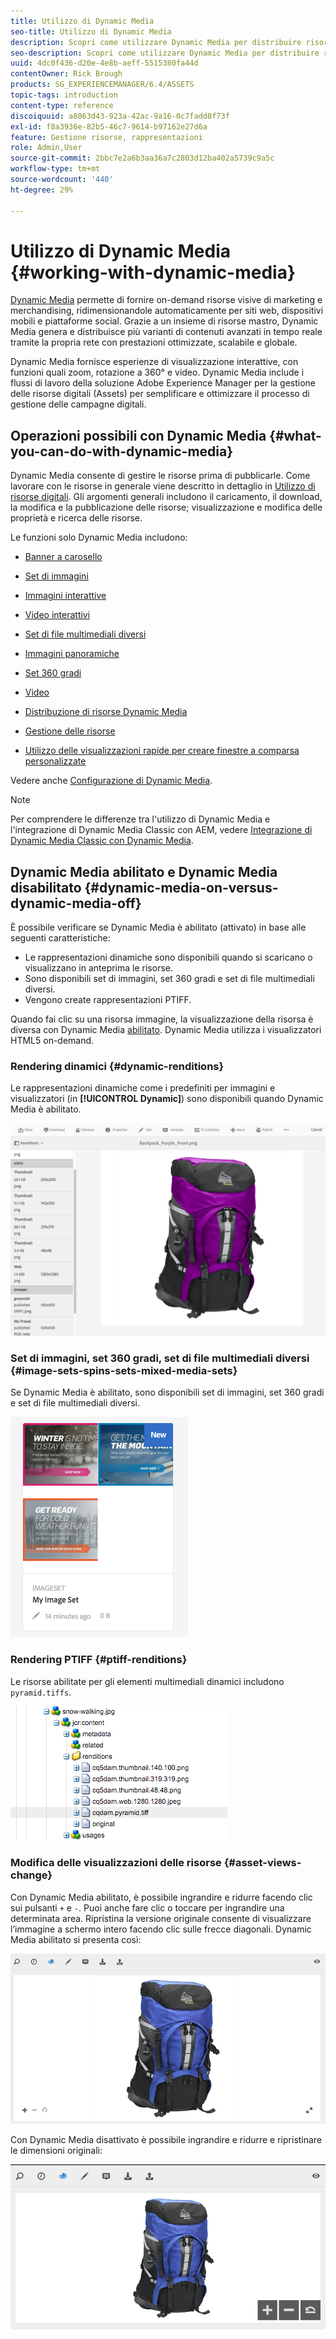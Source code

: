 ```yaml
---
title: Utilizzo di Dynamic Media
seo-title: Utilizzo di Dynamic Media
description: Scopri come utilizzare Dynamic Media per distribuire risorse da utilizzare sui siti web, mobili e social.
seo-description: Scopri come utilizzare Dynamic Media per distribuire risorse da utilizzare sui siti web, mobili e social.
uuid: 4dc0f436-d20e-4e8b-aeff-5515380fa44d
contentOwner: Rick Brough
products: SG_EXPERIENCEMANAGER/6.4/ASSETS
topic-tags: introduction
content-type: reference
discoiquuid: a8063d43-923a-42ac-9a16-0c7fadd8f73f
exl-id: f8a3936e-82b5-46c7-9614-b97162e27d6a
feature: Gestione risorse, rappresentazioni
role: Admin,User
source-git-commit: 2bbc7e2a6b3aa36a7c2803d12ba402a5739c9a5c
workflow-type: tm+mt
source-wordcount: '440'
ht-degree: 29%

---
```


# Utilizzo di Dynamic Media {#working-with-dynamic-media}

[Dynamic Media](https://www.adobe.com/solutions/web-experience-management/dynamic-media.html) permette di fornire on-demand risorse visive di marketing e merchandising, ridimensionandole automaticamente per siti web, dispositivi mobili e piattaforme social. Grazie a un insieme di risorse mastro, Dynamic Media genera e distribuisce più varianti di contenuti avanzati in tempo reale tramite la propria rete con prestazioni ottimizzate, scalabile e globale.

Dynamic Media fornisce esperienze di visualizzazione interattive, con funzioni quali zoom, rotazione a 360° e video. Dynamic Media include i flussi di lavoro della soluzione Adobe Experience Manager per la gestione delle risorse digitali (Assets) per semplificare e ottimizzare il processo di gestione delle campagne digitali.

<!-- DEAD ARTICLE >[!NOTE]
>
>A Community article is available on [Working with Adobe Experience Manager and Dynamic Media](https://helpx.adobe.com/experience-manager/using/aem_dynamic_media.html). -->

## Operazioni possibili con Dynamic Media {#what-you-can-do-with-dynamic-media}

Dynamic Media consente di gestire le risorse prima di pubblicarle. Come lavorare con le risorse in generale viene descritto in dettaglio in [Utilizzo di risorse digitali](managing-assets-touch-ui.md). Gli argomenti generali includono il caricamento, il download, la modifica e la pubblicazione delle risorse; visualizzazione e modifica delle proprietà e ricerca delle risorse.

Le funzioni solo Dynamic Media includono:

* [Banner a carosello](carousel-banners.md)
* [Set di immagini](image-sets.md)
* [Immagini interattive](interactive-images.md)
* [Video interattivi](interactive-videos.md)
* [Set di file multimediali diversi](mixed-media-sets.md)
* [Immagini panoramiche](panoramic-images.md)

* [Set 360 gradi](spin-sets.md)
* [Video](video.md)
* [Distribuzione di risorse Dynamic Media](delivering-dynamic-media-assets.md)
* [Gestione delle risorse](managing-assets.md)
* [Utilizzo delle visualizzazioni rapide per creare finestre a comparsa personalizzate](custom-pop-ups.md)

Vedere anche [Configurazione di Dynamic Media](administering-dynamic-media.md).

>[!NOTE]
>
>Per comprendere le differenze tra l&#39;utilizzo di Dynamic Media e l&#39;integrazione di Dynamic Media Classic con AEM, vedere [Integrazione di Dynamic Media Classic con Dynamic Media](/help/sites-administering/scene7.md#aem-scene-integration-versus-dynamic-media).

## Dynamic Media abilitato e Dynamic Media disabilitato {#dynamic-media-on-versus-dynamic-media-off}

È possibile verificare se Dynamic Media è abilitato (attivato) in base alle seguenti caratteristiche:

* Le rappresentazioni dinamiche sono disponibili quando si scaricano o visualizzano in anteprima le risorse.
* Sono disponibili set di immagini, set 360 gradi e set di file multimediali diversi.
* Vengono create rappresentazioni PTIFF.

Quando fai clic su una risorsa immagine, la visualizzazione della risorsa è diversa con Dynamic Media [abilitato](config-dynamic.md#enabling-dynamic-media). Dynamic Media utilizza i visualizzatori HTML5 on-demand.

### Rendering dinamici {#dynamic-renditions}

Le rappresentazioni dinamiche come i predefiniti per immagini e visualizzatori (in **[!UICONTROL Dynamic]**) sono disponibili quando Dynamic Media è abilitato.

![chlimage_1-358](assets/chlimage_1-358.png)

### Set di immagini, set 360 gradi, set di file multimediali diversi {#image-sets-spins-sets-mixed-media-sets}

Se Dynamic Media è abilitato, sono disponibili set di immagini, set 360 gradi e set di file multimediali diversi.

![chlimage_1-359](assets/chlimage_1-359.png)

### Rendering PTIFF {#ptiff-renditions}

Le risorse abilitate per gli elementi multimediali dinamici includono `pyramid.tiffs`.

![chlimage_1-360](assets/chlimage_1-360.png)

### Modifica delle visualizzazioni delle risorse {#asset-views-change}

Con Dynamic Media abilitato, è possibile ingrandire e ridurre facendo clic sui pulsanti `+` e `-`. Puoi anche fare clic o toccare per ingrandire una determinata area. Ripristina la versione originale consente di visualizzare l’immagine a schermo intero facendo clic sulle frecce diagonali. Dynamic Media abilitato si presenta così:

![chlimage_1-361](assets/chlimage_1-361.png)

Con Dynamic Media disattivato è possibile ingrandire e ridurre e ripristinare le dimensioni originali:

![chlimage_1-362](assets/chlimage_1-362.png)
